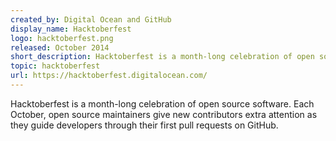 ```yaml
---
created_by: Digital Ocean and GitHub
display_name: Hacktoberfest
logo: hacktoberfest.png
released: October 2014
short_description: Hacktoberfest is a month-long celebration of open source software.
topic: hacktoberfest
url: https://hacktoberfest.digitalocean.com/
---
```

Hacktoberfest is a month-long celebration of open source software. Each October, open source maintainers give new contributors extra attention as they guide developers through their first pull requests on GitHub.
